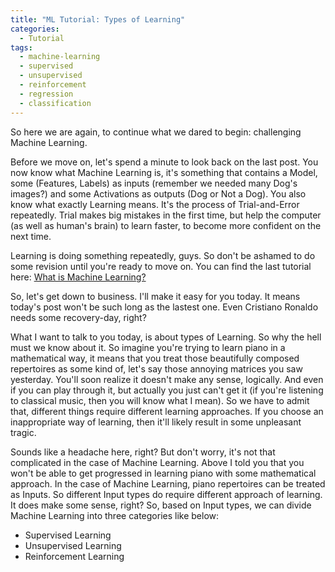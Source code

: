 ```yaml
---
title: "ML Tutorial: Types of Learning"
categories:
  - Tutorial
tags:
  - machine-learning
  - supervised
  - unsupervised
  - reinforcement
  - regression
  - classification
---
```


So here we are again, to continue what we dared to begin: challenging Machine Learning.

Before we move on, let's spend a minute to look back on the last post. You now know what Machine Learning is, it's something that contains a Model, some (Features, Labels) as inputs (remember we needed many Dog's images?) and some Activations as outputs (Dog or Not a Dog).
You also know what exactly Learning means. It's the process of Trial-and-Error repeatedly. Trial makes big mistakes in the first time, but help the computer (as well as human's brain) to learn faster, to become more confident on the next time.

Learning is doing something repeatedly, guys. So don't be ashamed to do some revision until you're ready to move on.
You can find the last tutorial here: [What is Machine Learning?](https://chunml.github.io/tutorial/Machine-Learning-Definition/)

So, let's get down to business. I'll make it easy for you today. It means today's post won't be such long as the lastest one. Even Cristiano Ronaldo needs some recovery-day, right?

What I want to talk to you today, is about types of Learning. So why the hell must we know about it. So imagine you're trying to learn piano in a mathematical way, it means that you treat those beautifully composed repertoires as some kind of, let's say those annoying matrices you saw yesterday. You'll soon realize it doesn't make any sense, logically. And even if you can play through it, but actually you just can't get it (if you're listening to classical music, then you will know what I mean).
So we have to admit that, different things require different learning approaches. If you choose an inappropriate way of learning, then it'll likely result in some unpleasant tragic.

Sounds like a headache here, right? But don't worry, it's not that complicated in the case of Machine Learning. Above I told you that you won't be able to get progressed in learning piano with some mathematical approach. In the case of Machine Learning, piano repertoires can be treated as Inputs. So different Input types do require different approach of learning. It does make some sense, right?
So, based on Input types, we can divide Machine Learning into three categories like below:
* Supervised Learning
* Unsupervised Learning
* Reinforcement Learning

